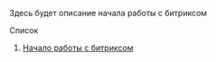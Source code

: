 Здесь будет описание начала работы с битриксом
 
Список 
1. [Начало работы с битриксом](https://github.com/Ozimnadius/bitrix-development/tree/main/1.%D0%9D%D0%B0%D1%87%D0%B0%D0%BB%D0%BE%20%D0%BF%D1%80%D0%BE%D0%B5%D0%BA%D1%82%D0%B0)
